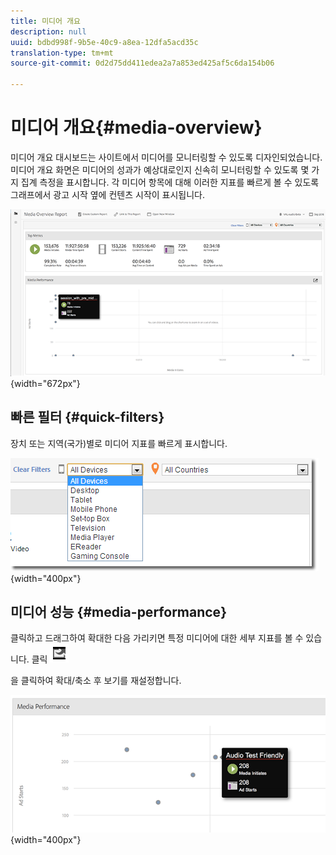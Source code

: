 ```yaml
---
title: 미디어 개요
description: null
uuid: bdbd998f-9b5e-40c9-a8ea-12dfa5acd35c
translation-type: tm+mt
source-git-commit: 0d2d75dd411edea2a7a853ed425af5c6da154b06

---
```



# 미디어 개요{#media-overview}

미디어 개요 대시보드는 사이트에서 미디어를 모니터링할 수 있도록 디자인되었습니다. 미디어 개요 화면은 미디어의 성과가 예상대로인지 신속히 모니터링할 수 있도록 몇 가지 집계 측정을 표시합니다. 각 미디어 항목에 대해 이러한 지표를 빠르게 볼 수 있도록 그래프에서 광고 시작 옆에 컨텐츠 시작이 표시됩니다.

![](assets/media_overview.png){width="672px"}

## 빠른 필터 {#quick-filters}

장치 또는 지역(국가)별로 미디어 지표를 빠르게 표시합니다.

![](assets/video-overview-report-filters.png){width="400px"}

## 미디어 성능 {#media-performance}

클릭하고 드래그하여 확대한 다음 가리키면 특정 미디어에 대한 세부 지표를 볼 수 있습니다. 클릭  ![](assets/video-overview-report-revert.png)

을 클릭하여 확대/축소 후 보기를 재설정합니다.

![](assets/media_overview_zoom.png){width="400px"}


